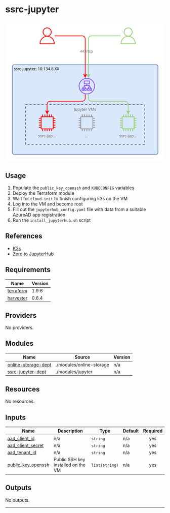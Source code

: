 # ssrc-jupyter

![SSRC-Jupyter diagram](../docs/ssrc-jupyter.drawio.svg)

## Usage

1. Populate the `public_key_openssh` and `KUBECONFIG` variables
2. Deploy the Terraform module
3. Wait for `cloud-init` to finish configuring k3s on the VM
4. Log into the VM and become root
5. Fill out the `jupyterhub_config.yaml` file with data from a
   suitable AzureAD app registration
6. Run the `install_jupyterhub.sh` script

## References

- [K3s](https://docs.k3s.io/installation)
- [Zero to JupyterHub](https://z2jh.jupyter.org/en/stable/)

<!-- BEGIN_TF_DOCS -->
## Requirements

| Name | Version |
|------|---------|
| <a name="requirement_terraform"></a> [terraform](#requirement\_terraform) | 1.9.6 |
| <a name="requirement_harvester"></a> [harvester](#requirement\_harvester) | 0.6.4 |

## Providers

No providers.

## Modules

| Name | Source | Version |
|------|--------|---------|
| <a name="module_online-storage-dept"></a> [online-storage-dept](#module\_online-storage-dept) | ./modules/online-storage | n/a |
| <a name="module_ssrc-jupyter-dept"></a> [ssrc-jupyter-dept](#module\_ssrc-jupyter-dept) | ./modules/jupyter | n/a |

## Resources

No resources.

## Inputs

| Name | Description | Type | Default | Required |
|------|-------------|------|---------|:--------:|
| <a name="input_aad_client_id"></a> [aad\_client\_id](#input\_aad\_client\_id) | n/a | `string` | n/a | yes |
| <a name="input_aad_client_secret"></a> [aad\_client\_secret](#input\_aad\_client\_secret) | n/a | `string` | n/a | yes |
| <a name="input_aad_tenant_id"></a> [aad\_tenant\_id](#input\_aad\_tenant\_id) | n/a | `string` | n/a | yes |
| <a name="input_public_key_openssh"></a> [public\_key\_openssh](#input\_public\_key\_openssh) | Public SSH key installed on the VM | `list(string)` | n/a | yes |

## Outputs

No outputs.

---
<!-- END_TF_DOCS -->
